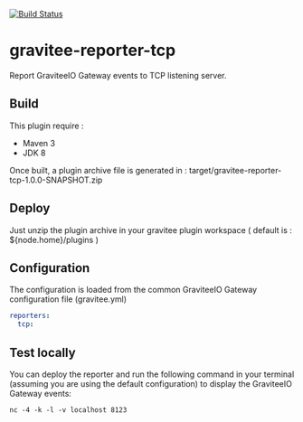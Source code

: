 [![Build Status](https://ci.gravitee.io/buildStatus/icon?job=gravitee-io/gravitee-reporter-tcp)](https://ci.gravitee.io/job/gravitee-io/job/gravitee-reporter-tcp/job/master/)

# gravitee-reporter-tcp

Report GraviteeIO Gateway events to TCP listening server.


## Build

This plugin require :  

* Maven 3
* JDK 8

Once built, a plugin archive file is generated in : target/gravitee-reporter-tcp-1.0.0-SNAPSHOT.zip


## Deploy

Just unzip the plugin archive in your gravitee plugin workspace ( default is : ${node.home}/plugins )


## Configuration 

The configuration is loaded from the common GraviteeIO Gateway configuration file (gravitee.yml)

```YAML
reporters:
  tcp:
```

## Test locally

You can deploy the reporter and run the following command in your terminal (assuming you are using the default configuration) to display the GraviteeIO Gateway events:

`nc -4 -k -l -v localhost 8123`


